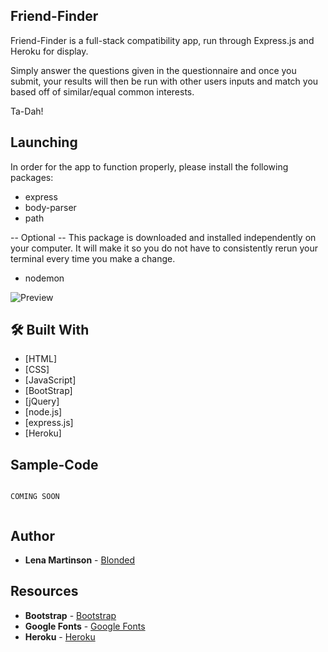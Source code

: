 ## Friend-Finder
Friend-Finder is a full-stack compatibility app, run through Express.js and Heroku for display.

Simply answer the questions given in the questionnaire and once you submit, your results will then be run with other users inputs and match you based off of similar/equal common interests.

Ta-Dah!

## Launching

In order for the app to function properly, please install the following packages:

* express
* body-parser
* path

-- Optional --
This package is downloaded and installed independently on your computer.
It will make it so you do not have to consistently rerun your terminal every time you make a change.
* nodemon

![Preview](http://i64.tinypic.com/hs2n4h.png)

## 🛠️ Built With

* [HTML]
* [CSS]
* [JavaScript]
* [BootStrap]
* [jQuery]
* [node.js]
* [express.js]
* [Heroku]


## Sample-Code

```

COMING SOON


```



## Author
* **Lena Martinson** - [Blonded](https://github.com/Blonded)

## Resources
* **Bootstrap** - [Bootstrap](https://getbootstrap.com/)
* **Google Fonts** - [Google Fonts](https://fonts.google.com/)
* **Heroku** - [Heroku](https://heroku.com)
